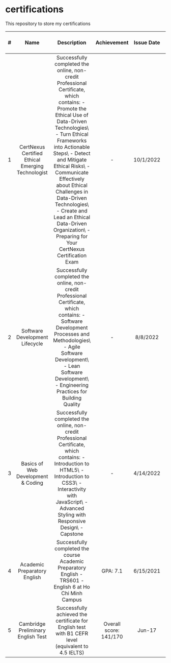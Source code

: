 # certifications
This repository to store my certifications

| # |                         Name                        |                                                                                                                                                                                                                          Description                                                                                                                                                                                                                          |         Achievement        |   Issue Date  |                    Issuing Organization - Issuer                   |
|:-:|:---------------------------------------------------:|:-------------------------------------------------------------------------------------------------------------------------------------------------------------------------------------------------------------------------------------------------------------------------------------------------------------------------------------------------------------------------------------------------------------------------------------------------------------:|:--------------------------:|:-------------:|:------------------------------------------------------------------:|
| 1 | CertNexus   Certified Ethical Emerging Technologist | Successfully completed the   online, non-credit Professional Certificate, which contains:      - Promote the Ethical Use of Data-Driven Technologies\      - Turn Ethical Frameworks into Actionable Steps\      - Detect and Mitigate Ethical Risks\      - Communicate Effectively about Ethical Challenges in Data-Driven Technologies\      - Create and Lead an Ethical Data-Driven Organization\      - Preparing for Your CertNexus Certification Exam | -                          | 10/1/2022     | CEO CertNexus on Cousera                                           |
| 2 | Software   Development Lifecycle                    | Successfully completed the   online, non-credit Professional Certificate, which contains:      - Software Development Processes and Methodologies\      - Agile Software Development\      - Lean Software Development\      - Engineering Practices for Building Quality                                                                                                                                                                                     | -                          | 8/8/2022      |        Coursera                                                    |
| 3 | Basics of Web Development & Coding                  | Successfully completed the   online, non-credit Professional Certificate, which contains:      - Introduction to HTML5\      - Introduction to CSS3\      - Interactivity with JavaScript\      - Advanced Styling with Responsive Design\      - Capstone                                                                                                                                                                                                    | -                          | 4/14/2022     | Lecturer School of Information, University of Michigan on Coursera |
| 4 |     Academic Preparatory English                    |     Successfully completed   the course Academic Preparatory English - TRS601 - English 6 at Ho Chi Minh   Campus                                                                                                                                                                                                                                                                                                                                             |     GPA: 7.1               |     6/15/2021 |     Vice Rector of FPT University                                  |
| 5 |     Cambridge Preliminary   English Test            |     Successfully achieved the   certificate for English test with B1 CEFR level (equivalent to 4.5 IELTS)                                                                                                                                                                                                                                                                                                                                                     |     Overall score: 141/170 |     Jun-17    | Cambridge University Press at Viet Nam                             |

<!-- <details>
  <summary>English</summary>
  <p>
    <a href="">name</a>
    <a href="">name</a>
  </p>
</details>

<details>
  <summary>English</summary>
  <p>
    <a href="">name</a>
  </p>
</details>

<details>
  <summary>English</summary>
  <p>
    <a href="">name</a>
  </p>
</details> -->